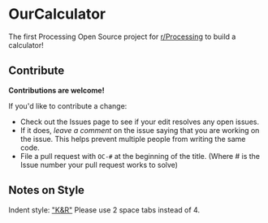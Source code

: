 # OurCalculator
The first Processing Open Source project for [r/Processing](https://www.reddit.com/r/processing/) to build a calculator!

## Contribute
**Contributions are welcome!**

If you'd like to contribute a change:
 - Check out the Issues page to see if your edit resolves any open issues.
 - If it does, *leave a comment* on the issue saying that you are working on the issue. This helps prevent multiple people from writing the same code.
 - File a pull request with `OC-#` at the beginning of the title. (Where # is the Issue number your pull request works to solve)

## Notes on Style
Indent style: ["K&R"](https://en.wikipedia.org/wiki/Indent_style#K.26R)
Please use 2 space tabs instead of 4.
